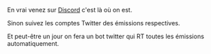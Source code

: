 En vrai venez sur [Discord](http://discord.gg/4RnA9v7) c'est là où on est.

Sinon suivez les comptes Twitter des émissions respectives.

Et peut-être un jour on fera un bot twitter qui RT toutes les émissions automatiquement.